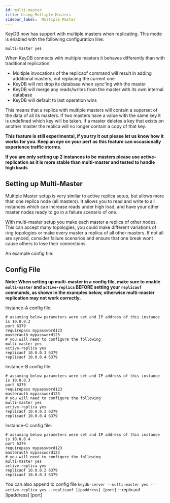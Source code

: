 ```yaml
---
id: multi-master
title: Using Multiple Masters
sidebar_label:  Multiple Master
---
```


KeyDB now has support with multiple masters when replicating.  This mode is enabled with the following configuration line:

    multi-master yes

When KeyDB connects with multiple masters it behaves differently than with traditional replication:
 - Multiple invocations of the replicaof command will result in adding additional masters, not replacing the current one
 - KeyDB will not drop its database when sync'ing with the master
 - KeyDB will merge any reads/writes from the master with its own internal database
 - KeyDB will default to last operation wins

This means that a replica with multiple masters will contain a superset of the data of all its masters.  If two masters have a value with the same key it is undefined which key will be taken.  If a master deletes a key that exists on another master the replica will no longer contain a copy of that key.

**This feature is still experimental, if you try it out please let us know how it works for you. Keep an eye on your perf as this feature can occasionally experience traffic storms.**

**If you are only setting up 2 instances to be masters please use active-replication as it is more stable than multi-master and tested to handle high loads**


## Setting up Multi-Master

Multiple Master setup is very similar to active replica setup, but allows more than one replica node (all masters). It allows you to read and write to all instances which can increase reads under high load, and have your other master nodes ready to go in a failure scenario of one. 

With multi-master setup you make each master a replica of other nodes. This can accept many topologies, you could make different variations of ring topologies or make every master a replica of all other masters. If not all are synced, consider failure scenarios and ensure that one break wont cause others to lose their connections.

An example config file:

## Config File

**Note: When setting up multi-master in a config file, make sure to enable `multi-master` and `active-replica` BEFORE setting your `replicaof` commands, as shown in the examples below, otherwise multi-master replication may not work correctly.**

Instance-A config file:

```
# assuming below parameters were set and IP address of this instance is 10.0.0.2
port 6379
requirepass mypassword123
masterauth mypassword123
# you will need to configure the following
multi-master yes
active-replica yes
replicaof 10.0.0.3 6379
replicaof 10.0.0.4 6379
```

Instance-B config file:

```
# assuming below parameters were set and IP address of this instance is 10.0.0.3
port 6379
requirepass mypassword123
masterauth mypassword123
# you will need to configure the following
multi-master yes
active-replica yes
replicaof 10.0.0.2 6379
replicaof 10.0.0.4 6379
```

Instance-C config file:

```
# assuming below parameters were set and IP address of this instance is 10.0.0.4
port 6379
requirepass mypassword123
masterauth mypassword123
# you will need to configure the following
multi-master yes
active-replica yes
replicaof 10.0.0.2 6379
replicaof 10.0.0.3 6379
```

You can also append to config file `keydb-server --multi-master yes --active-replica yes --replicaof [ipaddress] [port]` --replicaof [ipaddress] [port]

